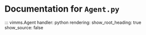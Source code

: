 # Documentation for `Agent.py`

::: vimms.Agent
    handler: python
    rendering:
      show_root_heading: true
      show_source: false